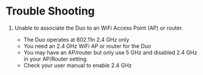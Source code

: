 
# Trouble Shooting

1. Unable to associate the Duo to an WiFi Access Point (AP) or router.

	* The Duo operates at 802.11n 2.4 GHz only
 	* You need an 2.4 GHz WiFi AP or router for the Duo
 	* You may have an AP/router but only use 5 GHz and disabled 2.4 GHz in your AP/Router setting
 	* Check your user manual to enable 2.4 GHz
 